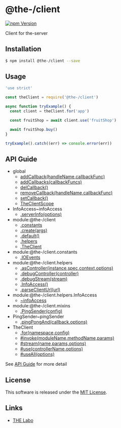 @the-/client
==========

<!---
This file is generated by @the-/templates. Do not update manually.
--->

<!-- Badge Start -->
<a name="badges"></a>

[![npm Version][bd_npm_shield_url]][bd_npm_url]

[bd_repo_url]: https://github.com/the-labo/the
[bd_npm_url]: http://www.npmjs.org/package/@the-/client
[bd_npm_shield_url]: http://img.shields.io/npm/v/@the-/client.svg?style=flat

<!-- Badge End -->


<!-- Description Start -->
<a name="description"></a>

Client for the-server

<!-- Description End -->


<!-- Overview Start -->
<a name="overview"></a>




<!-- Overview End -->


<!-- Sections Start -->
<a name="sections"></a>

<!-- Section from "doc/readme/01.Installation.md.hbs" Start -->

<a name="section-doc-readme-01-installation-md"></a>

Installation
-----

```bash
$ npm install @the-/client --save
```


<!-- Section from "doc/readme/01.Installation.md.hbs" End -->

<!-- Section from "doc/readme/02.Usage.md.hbs" Start -->

<a name="section-doc-readme-02-usage-md"></a>

Usage
---------

```javascript
'use strict'

const theClient = require('@the-/client')

async function tryExample() {
  const client = theClient.for('app')

  const fruitShop = await client.use('fruitShop')

  await fruitShop.buy()
}

tryExample().catch((err) => console.error(err))

```


<!-- Section from "doc/readme/02.Usage.md.hbs" End -->


<!-- Sections Start -->

<a name="api"></a>

## API Guide


- global
  - [addCallback(handleName,callbackFunc)](./doc/api/api.md#addCallback)
  - [addCallbacks(callbackFuncs)](./doc/api/api.md#addCallbacks)
  - [delCallback()](./doc/api/api.md#delCallback)
  - [removeCallback(handleName,callbackFunc)](./doc/api/api.md#removeCallback)
  - [setCallback()](./doc/api/api.md#setCallback)
  - [TheClientScope](./doc/api/api.md#TheClientScope)
- InfoAccess~infoAccess
  - [.serverInfo(options)](./doc/api/api.md#InfoAccess~infoAccess.serverInfo)
- module:@the-/client
  - [.constants](./doc/api/api.md#module_@the-/client.constants)
  - [.create(args)](./doc/api/api.md#module_@the-/client.create)
  - [.default()](./doc/api/api.md#module_@the-/client.default)
  - [.helpers](./doc/api/api.md#module_@the-/client.helpers)
  - [.TheClient](./doc/api/api.md#module_@the-/client.TheClient)
- module:@the-/client.constants
  - [.IOEvents](./doc/api/api.md#module_@the-/client.constants.IOEvents)
- module:@the-/client.helpers
  - [.asController(instance,spec,context,options)](./doc/api/api.md#module_@the-/client.helpers.asController)
  - [.debugController(controller)](./doc/api/api.md#module_@the-/client.helpers.debugController)
  - [.debugStream(stream)](./doc/api/api.md#module_@the-/client.helpers.debugStream)
  - [.InfoAccess()](./doc/api/api.md#module_@the-/client.helpers.InfoAccess)
  - [.parseClientUrl(url)](./doc/api/api.md#module_@the-/client.helpers.parseClientUrl)
- module:@the-/client.helpers.InfoAccess
  - [~infoAccess](./doc/api/api.md#module_@the-/client.helpers.InfoAccess~infoAccess)
- module:@the-/client.mixins
  - [.PingSender(config)](./doc/api/api.md#module_@the-/client.mixins.PingSender)
- PingSender~pingSender
  - [.pingPongAnd(callback,options)](./doc/api/api.md#PingSender~pingSender.pingPongAnd)
- TheClient
  - [.for(namespace,config)](./doc/api/api.md#TheClient.for)
  - [#invoke(moduleName,methodName,params)](./doc/api/api.md#TheClient#invoke)
  - [#stream(name,params,options)](./doc/api/api.md#TheClient#stream)
  - [#use(controllerName,options)](./doc/api/api.md#TheClient#use)
  - [#useAll(options)](./doc/api/api.md#TheClient#useAll)

See [API Guide](./doc/api/api.md) for more detail


<!-- LICENSE Start -->
<a name="license"></a>

License
-------
This software is released under the [MIT License](https://github.com/the-labo/the/blob/master/LICENSE).

<!-- LICENSE End -->


<!-- Links Start -->
<a name="links"></a>

Links
------

+ [THE Labo][the_labo_url]

[the_labo_url]: https://github.com/the-labo

<!-- Links End -->
